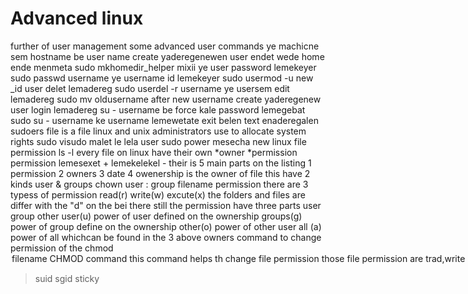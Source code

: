 # Advanced linux 
further of user management
some advanced user commands
ye machicne sem hostname 
be user name create yaderegenewen user endet wede home ende menmeta sudo mkhomedir_helper mixii
ye user password lemekeyer   sudo passwd username 
ye username id lemekeyer     sudo usermod -u new _id
user delet lemadereg          sudo userdel -r username
ye usersem edit lemadereg      sudo mv oldusername after new username
create yaderegenew user login lemadereg      su - username
be force kale password lemegebat         sudo su - username 
ke username lemewetate       exit belen text enaderegalen
sudoers file is a file linux and unix administrators use to allocate system rights 
sudo visudo malet le lela user sudo power mesecha new 
linux file permission ls -l
every file on linux have their own *owner *permission 
permission lemesexet + lemekelekel -
their is 5 main parts on the listing 1 permission 2 owners 3 date 4
owenership is the owner of file 
this have 2 kinds user & groups
chown user : group filename
permission there are 3 typess of permission read(r) write(w) excute(x) 
the folders and files are differ with the "d" on the bei
there still the permission have three parts user group other 
user(u) power of user defined on the ownership 
groups(g) power of group define on the ownership
other(o) power of other user
all (a) power of all whichcan be found in the 3 above owners 
command to change permission of the chmod<option> filename
CHMOD command this command helps th change file permission 
those file permission are trad,write & excute
each of the permission have a number repesentation 
read 4 write 2 excute 1
special file permission 
there are 3 special permission 
>suid 
>sgid 
>sticky 

